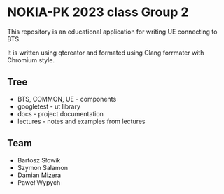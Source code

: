 # NOKIA-PK 2023 class Group 2

This repository is an educational application for writing UE connecting to BTS.

It is written using qtcreator and formated using Clang forrmater with Chromium style.

## Tree
 * BTS, COMMON, UE - components
 * googletest - ut library
 * docs - project documentation
 * lectures - notes and examples from lectures

## Team
 - Bartosz Słowik
 - Szymon Salamon
 - Damian Mizera
 - Paweł Wypych

